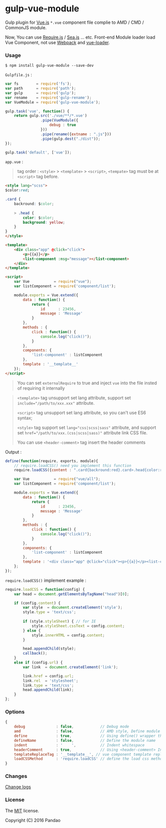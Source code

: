 # gulp-vue-module

Gulp plugin for [Vue.js](https://github.com/vuejs/vue) `*.vue` component file complie to AMD / CMD / CommonJS module.

Now, You can use [Require.js](https://github.com/requirejs/requirejs) / [Sea.js](https://github.com/seajs/seajs) ... etc. Front-end Module loader load Vue Component, not use [Webpack](http://webpack.github.io/) and [vue-loader](https://github.com/vuejs/vue-loader).

### Usage

```shell
$ npm install gulp-vue-module --save-dev
```

`Gulpfile.js` :

```javascript
var fs        = require('fs');
var path      = require('path');
var gulp      = require('gulp');
var rename    = require('gulp-rename');
var VueModule = require('gulp-vue-module');

gulp.task('vue', function() {
    return gulp.src('./vue/**/*.vue')
                .pipe(VueModule({
                    debug : true
                }))
                .pipe(rename({extname : ".js"}))
                .pipe(gulp.dest("./dist"));
});

gulp.task('default', ['vue']);
```

`app.vue` :

> tag order : `<style>` > `<template>` > `<script>`, `<tempate>` tag must be at `<script>` tag before.

```html
<style lang="scss">
$color:red;

.card {
    backround: $color;
    
    > .head {
        color: $color;
        background: yellow;
    }
}
</style>

<template>
    <div class="app" @click="click">
        <p>{{a}}</p>
        <list-component :msg="message"></list-component>
    </div>
</template>

<script>
    var Vue           = require("vue");
    var listComponent = require('component/list');

    module.exports = Vue.extend({
        data : function() {
            return {
                id      : 23456,
                message : 'Message'
            }
        },
        methods : {
            click : function() {
                console.log("click()");
            }
        },
        components: {
            'list-component' : listComponent
        },
        template : '__template__'
    });
</script>
```
>You can set `externalRequire` to true and inject `vue` into the file insted of requiring it internally

> `<template>` tag unsupport set lang attribute, support set `include="/path/to/xxx.xxx"` attribute.
> 
> `<script>` tag unsupport set lang attribute, so you can't use ES6 syntax;
> 
> `<style>` tag support set `lang="css|scss|sass"` attribute, and support set `href="/path/to/xxx.(css|scss|sass)"` attribute link CSS file.
> 
> You can use `<header-comment>` tag insert the header comments

Output :

```javascript
define(function(require, exports, module){
    // require.loadCSS() need you implement this function
    require.loadCSS({content : ".card{backround:red}.card>.head{color:red;background:yellow}"});

    var Vue           = require("vue/all");
    var listComponent = require('component/list');

    module.exports = Vue.extend({
        data : function() {
            return {
                id      : 23456,
                message : 'Message'
            }
        },
        methods : {
            click : function() {
                console.log("click()");
            }
        },
        components: {
            'list-component' : listComponent
        },
        template : '<div class="app" @click="click"><p>{{a}}</p><list-component :msg="message"></list-component></div>'
    };
});
```

`require.loadCSS()` implement example :

```javascript
require.loadCSS = function(config) {
    var head = document.getElementsByTagName("head")[0];

    if (config.content) {
        var style  = document.createElement('style');
        style.type = 'text/css';
        
        if (style.styleSheet) { // for IE
            style.styleSheet.cssText = config.content;
        } else {
            style.innerHTML = config.content;
        }

        head.appendChild(style);
        callback();
    }
    else if (config.url) {
        var link  = document.createElement('link');

        link.href = config.url;
        link.rel  = 'stylesheet';
        link.type = 'text/css';
        head.appendChild(link);
    }
};
```

### Options

```javascript
{
    debug              : false,            // Debug mode
    amd                : false,            // AMD style, Define module name and deps
    define             : true,             // Using define() wrapper the module, false for Node.js (CommonJS style)
    defineName         : false,            // Define the module name
    indent             : '    ',           // Indent whitespace
    headerComment      : true,             // Using <header-comment> Insert the header comments
    templateReplaceTag : '__template__', // vue component template replace tag
    loadCSSMethod      : 'require.loadCSS' // define the load css method for require
}
```

### Changes

[Change logs](https://github.com/pandao/gulp-vue-module/blob/master/CHANGE.md)

### License

The [MIT](https://github.com/pandao/gulp-vue-module/blob/master/LICENSE) license.

Copyright (C) 2016 Pandao